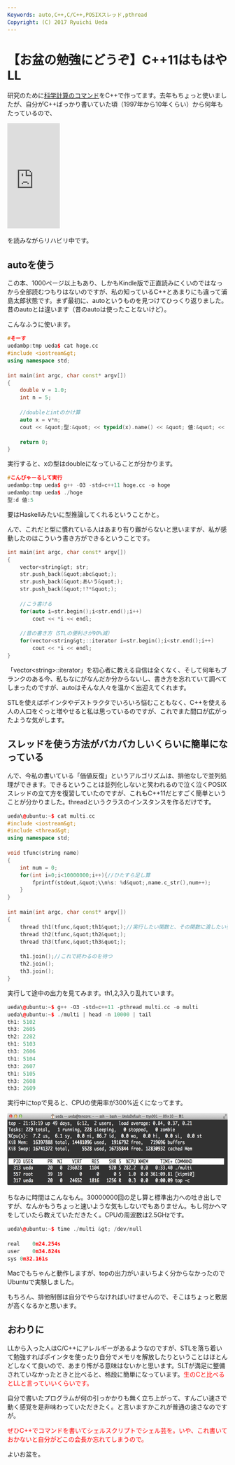 ```yaml
---
Keywords: auto,C++,C/C++,POSIXスレッド,pthread
Copyright: (C) 2017 Ryuichi Ueda
---
```


# 【お盆の勉強にどうぞ】C++11はもはやLL
研究のために<a href="https://github.com/ryuichiueda/DP_TOOL2/tree/master/bin" target="_blank">科学計算のコマンド</a>をC++で作ってます。去年もちょっと使いましたが、自分がC++ばっかり書いていた頃（1997年から10年くらい）から何年もたっているので、

<iframe src="http://rcm-fe.amazon-adsystem.com/e/cm?lt1=_blank&bc1=000000&IS2=1&bg1=FFFFFF&fc1=000000&lc1=0000FF&t=ryuichiueda-22&o=9&p=8&l=as4&m=amazon&f=ifr&ref=ss_til&asins=B00DUW4BMS" style="width:120px;height:240px;" scrolling="no" marginwidth="0" marginheight="0" frameborder="0"></iframe>

を読みながらリハビリ中です。


<h2>autoを使う</h2>

この本、1000ページ以上もあり、しかもKindle版で正直読みにくいのではなっから全部読むつもりはないのですが、私の知っているC++とあまりにも違って浦島太郎状態です。まず最初に、autoというものを見つけてひっくり返りました。昔のautoとは違います（昔のautoは使ったことないけど）。

こんなふうに使います。

```cpp
#そーす
uedambp:tmp ueda$ cat hoge.cc 
#include <iostream&gt;
using namespace std;

int main(int argc, char const* argv[])
{
	double v = 1.0;
	int n = 5;

	//doubleとintのかけ算
	auto x = v*n;
	cout << &quot;型:&quot; << typeid(x).name() << &quot; 値:&quot; << x << endl;

	return 0;
}
```

実行すると、xの型はdoubleになっていることが分かります。

```cpp
#こんぴゃーるして実行
uedambp:tmp ueda$ g++ -O3 -std=c++11 hoge.cc -o hoge
uedambp:tmp ueda$ ./hoge 
型:d 値:5
```

要はHaskellみたいに型推論してくれるということかと。

んで、これだと型に慣れている人はあまり有り難がらないと思いますが、私が感動したのはこういう書き方ができるということです。

```cpp
int main(int argc, char const* argv[])
{
	vector<string&gt; str;
	str.push_back(&quot;abc&quot;);
	str.push_back(&quot;あいう&quot;);
	str.push_back(&quot;!?*&quot;);

	//こう書ける
	for(auto i=str.begin();i<str.end();i++)
		cout << *i << endl;

	//昔の書き方（STLの便利さが90%減）
	for(vector<string&gt;::iterator i=str.begin();i<str.end();i++)
		cout << *i << endl;
}
```

「vector&lt;string&gt;::iterator」を初心者に教える自信は全くなく、そして何年もブランクのある今、私もなにがなんだか分からないし、書き方を忘れていて調べてしまったのですが、autoはそんな人々を温かく出迎えてくれます。

STLを使えばポインタやデストラクタでいろいろ悩むこともなく、C++を使える人の人口をぐっと増やせると私は思っているのですが、これでまた間口が広がったような気がします。

<h2>スレッドを使う方法がバカバカしいくらいに簡単になっている</h2>

んで、今私の書いている「価値反復」というアルゴリズムは、排他なしで並列処理ができます。できるということは並列化しないと笑われるので泣く泣くPOSIXスレッドの立て方を復習していたのですが、これもC++11だとすごく簡単ということが分かりました。threadというクラスのインスタンスを作るだけです。

```cpp
ueda\@ubuntu:~$ cat multi.cc 
#include <iostream&gt;
#include <thread&gt;
using namespace std;

void tfunc(string name)
{
	int num = 0;
	for(int i=0;i<10000000;i++){//ひたすら足し算
		fprintf(stdout,&quot;\\n%s: %d&quot;,name.c_str(),num++);
	}
}

int main(int argc, char const* argv[])
{
	thread th1(tfunc,&quot;th1&quot;);//実行したい関数と、その関数に渡したい引数を指定
	thread th2(tfunc,&quot;th2&quot;);
	thread th3(tfunc,&quot;th3&quot;);

	th1.join();//これで終わるのを待つ
	th2.join();
	th3.join();
}
```

実行して途中の出力を見てみます。th1,2,3入り乱れています。
```cpp
ueda\@ubuntu:~$ g++ -O3 -std=c++11 -pthread multi.cc -o multi
ueda\@ubuntu:~$ ./multi | head -n 10000 | tail 
th1: 5102
th3: 2605
th2: 2282
th1: 5103
th3: 2606
th1: 5104
th3: 2607
th1: 5105
th3: 2608
th3: 2609
```

実行中にtopで見ると、CPUの使用率が300%近くになってます。

<a href="スクリーンショット-2014-08-12-21.52.56.png"><img src="スクリーンショット-2014-08-12-21.52.56-1024x271.png" alt="スクリーンショット 2014-08-12 21.52.56" width="625" height="165" class="aligncenter size-large wp-image-3657" /></a>

ちなみに時間はこんなもん。30000000回の足し算と標準出力への吐き出しですが、なんかもうちょっと速いような気もしないでもありません。もし何かヘマをしていたら教えていただきたく。CPUの周波数は2.5GHzです。

```cpp
ueda\@ubuntu:~$ time ./multi &gt; /dev/null

real	0m24.254s
user	0m34.824s
sys	0m32.161s
```

Macでもちゃんと動作しますが、topの出力がいまいちよく分からなかったのでUbuntuで実験しました。

もちろん、排他制御は自分でやらなければいけませんので、そこはちょっと敷居が高くなるかと思います。

<h2>おわりに</h2>

LLから入った人はC/C++にアレルギーがあるようなのですが、STLを落ち着いて勉強すればポインタを使ったり自分でメモリを解放したりということはほとんどしなくて良いので、あまり怖がる意味はないかと思います。SLTが満足に整備されていなかったときと比べると、格段に簡単になっています。<span style="color:red">生のCと比べるとLLと言っていいくらいです。</span>

自分で書いたプログラムが何の引っかかりも無く立ち上がって、すんごい速さで動く感覚を是非味わっていただきたく。と言いますかこれが普通の速さなのですが。

<span style="color:red">ぜひC++でコマンドを書いてシェルスクリプトでシェル芸を。いや、これ書いておかないと自分がどこの会長か忘れてしまうので。</span>


よいお盆を。
